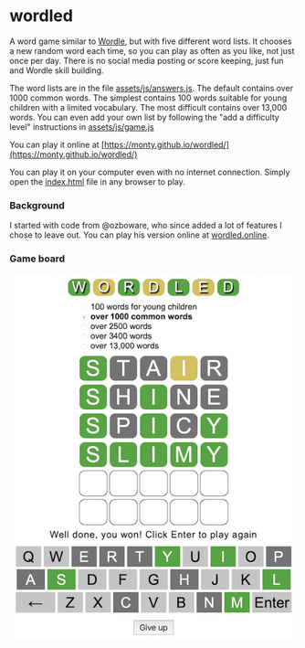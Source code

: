 # wordled

A word game similar to [Wordle](https://www.nytimes.com/games/wordle/), but with
five different word lists. It chooses a new random word each time, so you can
play as often as you like, not just once per day. There is no social media
posting or score keeping, just fun and Wordle skill building.

The word lists are in the file [assets/js/answers.js](assets/js/answers.js). The
default contains over 1000 common words. The simplest contains 100 words
suitable for young children with a limited vocabulary. The most difficult
contains over 13,000 words. You can even add your own list by following the "add
a difficulty level" instructions in [assets/js/game.js](assets/js/game.js)

You can play it online at
[https://monty.github.io/wordled/](https://monty.github.io/wordled/)

You can play it on your computer even with no internet connection. Simply open
the [index.html](assets/index.html) file in any browser to play.

### Background

I started with code from @ozboware, who since added a lot of features I chose to
leave out. You can play his version online at
[wordled.online](https://wordled.online).

### Game board

![Wordled Game Board](screenshots/gameBoard.png)
